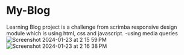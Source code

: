 # My-Blog
Learning Blog project is a challenge from scrimba responsive design module which is using html, css and javascript.
-using media queries
![Screenshot 2024-01-23 at 2 15 59 PM](https://github.com/OlgaMinaievaWebDev/My-Blog/assets/76005826/f62a7ff0-8865-49aa-8f90-f97e9c89b772)
![Screenshot 2024-01-23 at 2 16 38 PM](https://github.com/OlgaMinaievaWebDev/My-Blog/assets/76005826/470662cc-d81a-401e-a67f-5abd47127125)


